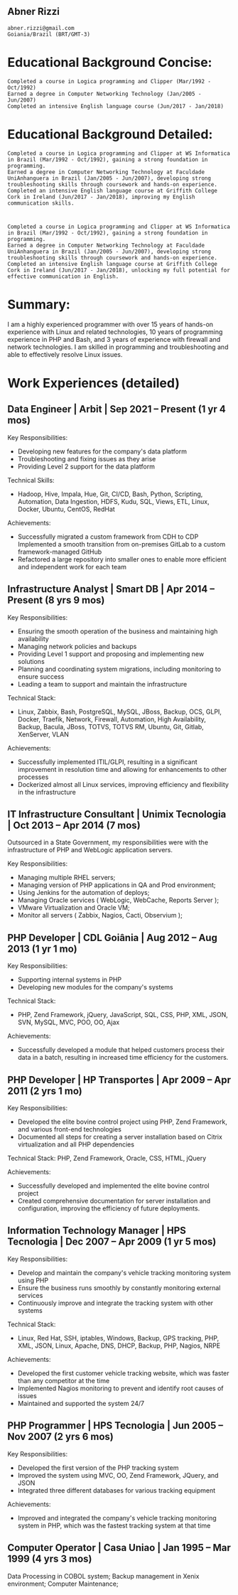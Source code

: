 ## Abner Rizzi
```
abner.rizzi@gmail.com
Goiania/Brazil (BRT/GMT-3)
```


# Educational Background Concise:
```
Completed a course in Logica programming and Clipper (Mar/1992 - Oct/1992)
Earned a degree in Computer Networking Technology (Jan/2005 - Jun/2007)
Completed an intensive English language course (Jun/2017 - Jan/2018)
```
# Educational Background Detailed:
```
Completed a course in Logica programming and Clipper at WS Informatica in Brazil (Mar/1992 - Oct/1992), gaining a strong foundation in programming.
Earned a degree in Computer Networking Technology at Faculdade UniAnhanguera in Brazil (Jan/2005 - Jun/2007), developing strong troubleshooting skills through coursework and hands-on experience.
Completed an intensive English language course at Griffith College Cork in Ireland (Jun/2017 - Jan/2018), improving my English communication skills.
```
#
```
Completed a course in Logica programming and Clipper at WS Informatica in Brazil (Mar/1992 - Oct/1992), gaining a strong foundation in programming.
Earned a degree in Computer Networking Technology at Faculdade UniAnhanguera in Brazil (Jan/2005 - Jun/2007), developing strong troubleshooting skills through coursework and hands-on experience.
Completed an intensive English language course at Griffith College Cork in Ireland (Jun/2017 - Jan/2018), unlocking my full potential for effective communication in English.

```


# Summary:
I am a highly experienced programmer with over 15 years of hands-on experience with Linux and related technologies, 10 years of programming experience in PHP and Bash, and 3 years of experience with firewall and network technologies. I am skilled in programming and troubleshooting and able to effectively resolve Linux issues.






# Work Experiences (detailed)
## Data Engineer | Arbit | Sep 2021 – Present (1 yr 4 mos)
Key Responsibilities:
- Developing new features for the company's data platform
- Troubleshooting and fixing issues as they arise
- Providing Level 2 support for the data platform

Technical Skills:
- Hadoop, Hive, Impala, Hue, Git, CI/CD, Bash, Python, Scripting, Automation, Data Ingestion, HDFS, Kudu, SQL, Views, ETL, Linux, Docker, Ubuntu, CentOS, RedHat

Achievements:
- Successfully migrated a custom framework from CDH to CDP
Implemented a smooth transition from on-premises GitLab to a custom framework-managed GitHub
- Refactored a large repository into smaller ones to enable more efficient and independent work for each team


## Infrastructure Analyst | Smart DB | Apr 2014 – Present (8 yrs 9 mos)
Key Responsibilities:
- Ensuring the smooth operation of the business and maintaining high availability
- Managing network policies and backups
- Providing Level 1 support and proposing and implementing new solutions
- Planning and coordinating system migrations, including monitoring to ensure success
- Leading a team to support and maintain the infrastructure

Technical Stack:
- Linux, Zabbix, Bash, PostgreSQL, MySQL, JBoss, Backup, OCS, GLPI, Docker, Traefik, Network, Firewall, Automation, High Availability, Backup, Bacula, JBoss, TOTVS, TOTVS RM, Ubuntu, Git, Gitlab, XenServer, VLAN

Achievements:
- Successfully implemented ITIL/GLPI, resulting in a significant improvement in resolution time and allowing for enhancements to other processes
- Dockerized almost all Linux services, improving efficiency and flexibility in the infrastructure


## IT Infrastructure Consultant | Unimix Tecnologia | Oct 2013 – Apr 2014 (7 mos)
Outsourced in a State Government, my responsibilities were with the infrastructure of PHP and WebLogic application servers.

Key Responsibilities:
- Managing multiple RHEL servers;
- Managing version of PHP applications in QA and Prod environment;
- Using Jenkins for the automation of deploys;
- Managing Oracle services ( WebLogic, WebCache, Reports Server );
- VMware Virtualization and Oracle VM;
- Monitor all servers ( Zabbix, Nagios, Cacti, Observium );


## PHP Developer | CDL Goiânia | Aug 2012 – Aug 2013 (1 yr 1 mo)
Key Responsibilities:
- Supporting internal systems in PHP
- Developing new modules for the company's systems

Technical Stack:
- PHP, Zend Framework, jQuery, JavaScript, SQL, CSS, PHP, XML, JSON, SVN, MySQL, MVC, POO, OO, Ajax

Achievements:
- Successfully developed a module that helped customers process their data in a batch, resulting in increased time efficiency for the customers.


## PHP Developer | HP Transportes | Apr 2009 – Apr 2011 (2 yrs 1 mo)
Key Responsibilities:
- Developed the elite bovine control project using PHP, Zend Framework, and various front-end technologies
- Documented all steps for creating a server installation based on Citrix virtualization and all PHP dependencies

Technical Stack: PHP, Zend Framework, Oracle, CSS, HTML, jQuery

Achievements:
- Successfully developed and implemented the elite bovine control project
- Created comprehensive documentation for server installation and configuration, improving the efficiency of future deployments.


## Information Technology Manager | HPS Tecnologia | Dec 2007 – Apr 2009 (1 yr 5 mos)
Key Responsibilities:
- Develop and maintain the company's vehicle tracking monitoring system using PHP
- Ensure the business runs smoothly by constantly monitoring external services
- Continuously improve and integrate the tracking system with other systems

Technical Stack:
- Linux, Red Hat, SSH, iptables, Windows, Backup, GPS tracking, PHP, XML, JSON, Linux, Apache, DNS, DHCP, Backup, PHP, Nagios, NRPE

Achievements:
- Developed the first customer vehicle tracking website, which was faster than any competitor at the time
- Implemented Nagios monitoring to prevent and identify root causes of issues
- Maintained and supported the system 24/7


## PHP Programmer | HPS Tecnologia | Jun 2005 – Nov 2007 (2 yrs 6 mos)
Key Responsibilities:
- Developed the first version of the PHP tracking system
- Improved the system using MVC, OO, Zend Framework, JQuery, and JSON
- Integrated three different databases for various tracking equipment

Achievements:
- Improved and integrated the company's vehicle tracking monitoring system in PHP, which was the fastest tracking system at that time


## Computer Operator | Casa Uniao | Jan 1995 – Mar 1999 (4 yrs 3 mos)
Data Processing in COBOL system;
Backup management in Xenix environment;
Computer Maintenance;
